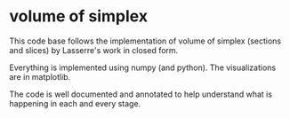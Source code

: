# volume of simplex
This code base follows the implementation of volume of simplex (sections and slices) by Lasserre's work in closed form.

Everything is implemented using numpy (and python). The visualizations are in matplotlib.

The code is well documented and annotated to help understand what is happening in each and every stage.
